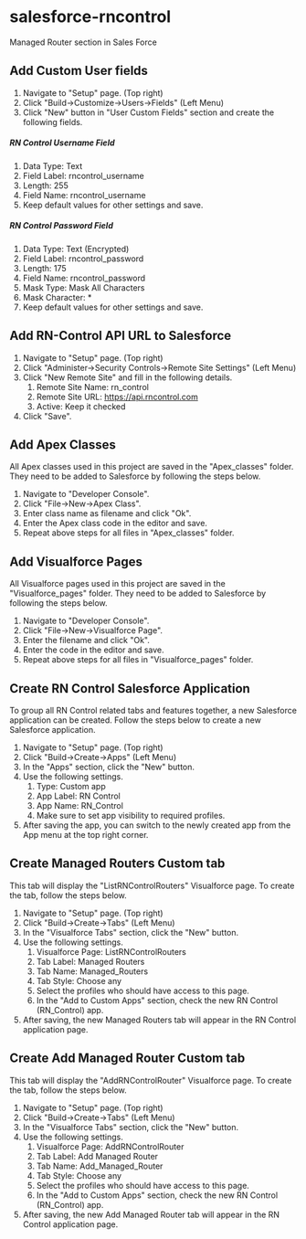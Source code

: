 # salesforce-rncontrol
Managed Router section in Sales Force

## Add Custom User fields
1. Navigate to "Setup" page. (Top right)
2. Click "Build->Customize->Users->Fields" (Left Menu)
3. Click "New" button in "User Custom Fields" section and create the following fields.

##### RN Control Username Field
1. Data Type: Text
2. Field Label: rncontrol_username
3. Length: 255
4. Field Name: rncontrol_username
5. Keep default values for other settings and save.

##### RN Control Password Field
1. Data Type: Text (Encrypted)
2. Field Label: rncontrol_password
3. Length: 175
4. Field Name: rncontrol_password
5. Mask Type: Mask All Characters
6. Mask Character: *
7. Keep default values for other settings and save.

## Add RN-Control API URL to Salesforce
1. Navigate to "Setup" page. (Top right)
2. Click "Administer->Security Controls->Remote Site Settings" (Left Menu)
3. Click "New Remote Site" and fill in the following details.
    1. Remote Site Name: rn_control
    2. Remote Site URL: https://api.rncontrol.com
    3. Active: Keep it checked
4. Click "Save".

## Add Apex Classes
All Apex classes used in this project are saved in the "Apex_classes" folder. They need to be added to Salesforce by following the steps below.

1. Navigate to "Developer Console".
2. Click "File->New->Apex Class".
3. Enter class name as filename and click "Ok".
4. Enter the Apex class code in the editor and save.
5. Repeat above steps for all files in "Apex_classes" folder.

## Add Visualforce Pages
All Visualforce pages used in this project are saved in the "Visualforce_pages" folder. They need to be added to Salesforce by following the steps below.

1. Navigate to "Developer Console".
2. Click "File->New->Visualforce Page".
3. Enter the filename and click "Ok".
4. Enter the code in the editor and save.
5. Repeat above steps for all files in "Visualforce_pages" folder.

## Create RN Control Salesforce Application
To group all RN Control related tabs and features together, a new Salesforce application can be created. Follow the steps below to create a new Salesforce application.

1. Navigate to "Setup" page. (Top right)
2. Click "Build->Create->Apps" (Left Menu)
3. In the "Apps" section, click the "New" button.
4. Use the following settings.
    1. Type: Custom app
    2. App Label: RN Control
    3. App Name: RN_Control
    4. Make sure to set app visibility to required profiles.
5. After saving the app, you can switch to the newly created app from the App menu at the top right corner.

## Create Managed Routers Custom tab
This tab will display the "ListRNControlRouters" Visualforce page. To create the tab, follow the steps below.

1. Navigate to "Setup" page. (Top right)
2. Click "Build->Create->Tabs" (Left Menu)
3. In the "Visualforce Tabs" section, click the "New" button.
4. Use the following settings.
    1. Visualforce Page: ListRNControlRouters
    2. Tab Label: Managed Routers
    3. Tab Name: Managed_Routers
    4. Tab Style: Choose any
    5. Select the profiles who should have access to this page.
    6. In the "Add to Custom Apps" section, check the new RN Control (RN_Control) app.
5. After saving, the new Managed Routers tab will appear in the RN Control application page.

## Create Add Managed Router Custom tab
This tab will display the "AddRNControlRouter" Visualforce page. To create the tab, follow the steps below.

1. Navigate to "Setup" page. (Top right)
2. Click "Build->Create->Tabs" (Left Menu)
3. In the "Visualforce Tabs" section, click the "New" button.
4. Use the following settings.
    1. Visualforce Page: AddRNControlRouter
    2. Tab Label: Add Managed Router
    3. Tab Name: Add_Managed_Router
    4. Tab Style: Choose any
    5. Select the profiles who should have access to this page.
    6. In the "Add to Custom Apps" section, check the new RN Control (RN_Control) app.
5. After saving, the new Add Managed Router tab will appear in the RN Control application page.
